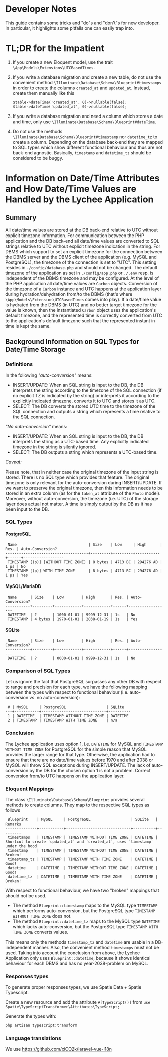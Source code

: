 # Developer Notes

This guide contains some tricks and "do"s and "don't"s for new developer.
In particular, it highlights some pitfalls one can easily trap into.

# TL;DR for the Impatient

 1. If you create a new Eloquent model, use the trait
    `\App\Models\Extensions\UTCBasedTimes`.
 2. If you write a database migration and create a new table, do not use
    the convenient method `\Illuminate\Database\Schema\Blueprint#timestamps`
    in order to create the columns `created_at` and `updated_at`.
    Instead, create them manually like this
    
        $table->dateTime('created_at', 0)->nullable(false);
        $table->dateTime('updated_at', 0)->nullable(false);
    
 3. If you write a database migration and need a column which stores a
    date and time, only use `\Illuminate\Database\Schema\Blueprint#dateTime`.
 4. Do not use the methods `\Illuminate\Database\Schema\Blueprint#timestamp`
    nor `datetime_tz` to create a column.
    Depending on the database back-end they are mapped to SQL types which
    show different functional behaviour and thus are not back-end
    agnostic.
    Basically, `timestamp` and `datetime_tz` should be considered to be
    buggy.
    
# Information on Date/Time Attributes and How Date/Time Values are Handled by the Lychee Application

## Summary

All date/time values are stored at the DB back-end relative to UTC without
explicit timezone information.
For communication between the PHP application and the DB back-end all
date/time values are converted to SQL strings relative to UTC without
explicit timezone indication in the string.
For DBMS which support to set an explicit timezone for the connection
between the DBMS server and the DBMS client of the application
(e.g. MySQL and PostgreSQL), the timezone of the connection is set to "UTC".
This setting resides in `./config/database.php` and should not be changed.
The default timezone of the application as set in `./config/app.php` or
`./.env` resp. is independent of the DBMS timezone and may be configured.
At the level of the PHP application all date/time values are `Carbon` objects.
Conversion of the timezone of a `Carbon` instance and UTC happens at the
application layer during hydration/dehydration from/to the DBMS
(that's where `\App\Models\Extension\UTCBasedTimes` comes into play).
If a date/time value is hydrated from the DBMS (in UTC) and no better
target timezone for the value is known, then the instantiated `Carbon`
object uses the application's default timezone, and the represented time
is correctly converted from UTC to the application's default timezone such
that the represented instant in time is kept the same.

## Background Information on SQL Types for Date/Time Storage

### Definitions

In the following _"auto-conversion"_ means:

 - INSERT/UPDATE: When an SQL string is input to the DB, the DB interprets the string according to the timezone of the SQL connection (if no explicit TZ is indicated by the string) or interprets it according to the explicitly indicated timezone, converts it to UTC and stores it as UTC.
 - SELECT: The DB converts the stored UTC time to the timezone of the SQL connection and outputs a string which represents a time relative to the SQL connection.

_"No auto-conversion"_ means:

 - INSERT/UPDATE: When an SQL string is input to the DB, the DB interprets the string as a UTC-based time.
   Any explicitly indicated timezone in the string is silently ignored.
 - SELECT: The DB outputs a string which represents a UTC-based time.

_Caveat:_

Please note, that in neither case the original timezone of the input string is stored.
There is no SQL type which provides that feature.
The original timezone is only relevant for the auto-conversion during INSERT/UPDATE.
If we want to preserve the original timezone, then this information needs to be stored in an extra column (as for the `taken_at` attribute of the `Photo` model).
Moreover, without auto-conversion, the timezone (i.e. UTC) of the storage layer does actual not matter.
A time is simply output by the DB as it has been input to the DB.

### SQL Types

#### PostgreSQL

     Name                                | Size    | Low     | High      | Res. | Auto-Conversion?
    -------------------------------------+---------+---------+-----------+------+------------------
     TIMESTAMP [(p)] [WITHOUT TIME ZONE] | 8 bytes | 4713 BC | 294276 AD | 1 µs | No
     TIMESTAMP [(p)] WITH TIME ZONE      | 8 bytes | 4713 BC | 294276 AD | 1 µs | Yes

#### MySQL/MariaDB

     Name      | Size    | Low        | High       | Res. | Auto-Conversion?
    -----------+---------+------------+------------+------+------------------
     DATETIME  | ?       | 1000-01-01 | 9999-12-31 | 1s   | No
     TIMESTAMP | 4 bytes | 1970-01-01 | 2038-01-19 | 1s   | Yes

#### SQLite

     Name      | Size    | Low        | High       | Res. | Auto-Conversion?
    -----------+---------+------------+------------+------+------------------
     DATETIME  | ?       | 0000-01-01 | 9999-12-31 | 1s   | No

### Comparison of SQL Types

Let us ignore the fact that PostgreSQL surpasses any other DB with respect to range and precision for each type, we have the following mapping between the types with respect to functional behaviour (i.e. auto-conversion vs. no auto-conversion):

     # | MySQL     | PostgreSQL                  | SQLite
    ---+-----------+-----------------------------+----------
     1 | DATETIME  | TIMESTAMP WITHOUT TIME ZONE | DATETIME
     2 | TIMESTAMP | TIMESTAMP WITH TIME ZONE    | n/a

### Conclusion

The Lychee application uses option 1, i.e. `DATETIME` for MySQL and `TIMESTAMP WITHOUT TIME ZONE` for PostgreSQL for the simple reason that MySQL provides the larger range for that type.
Otherwise, the application had to ensure that there are no date/time values before 1970 and after 2038 or MySQL will throw SQL exceptions during INSERT/UPDATE.
The lack of auto-conversion by the DB for the chosen option 1 is not a problem.
Correct conversion from/to UTC happens on the application layer.

### Eloquent Mappings

The class `\Illuminate\Database\Schema\Blueprint` provides several methods to create columns.
They map to the respective SQL types as follows

     Blueprint    | MySQL     | PostgreSQL                  | SQLite   | Remarks
    --------------+-----------+-----------------------------+----------+---------
     timestamps   | TIMESTAMP | TIMESTAMP WITHOUT TIME ZONE | DATETIME | Shortcut to create `updated_at` and `created_at`, uses `timestamp` under the hood
     timestamp    | TIMESTAMP | TIMESTAMP WITHOUT TIME ZONE | DATETIME | Broken!
     timestamp_tz | TIMESTAMP | TIMESTAMP WITH TIME ZONE    | DATETIME | Good!
     datetime     | DATETIME  | TIMESTAMP WITHOUT TIME ZONE | DATETIME | Good!
     datetime_tz  | DATETIME  | TIMESTAMP WITH TIME ZONE    | DATETIME | Broken!

With respect to functional behaviour, we have two "broken" mappings that should not be used.

 - The method `Blueprint::timestamp` maps to the MySQL type `TIMESTAMP` which performs auto-conversion, but the PostgreSQL type `TIMESTAMP WITHOUT TIME ZONE` does not.
 - The method `Blueprint::datetime_tz` maps to the MySQL type `DATETIME` which lacks auto-conversion, but the PostgreSQL type `TIMESTAMP WITH TIME ZONE` converts values.

This means only the methods `timestamp_tz` and `datetime` are usable in a DB-independent manner.
Also, the convenient method `timestamps` must not be used.
Taking into account the conclusion from above, the Lychee Application only uses `Blueprint::datetime`, because it shows identical behaviour for each DBMS and has no year-2038-problem on MySQL.


### Responses types

To generate proper responses types, we use Spatie Data + Spatie Typescript.

Create a new resource and add the attribute `#[TypeScript()]` from `use Spatie\TypeScriptTransformer\Attributes\TypeScript;`

Generate the types with:
```sh
php artisan typescript:transform
```

### Language translations

We use https://github.com/xiCO2k/laravel-vue-i18n
